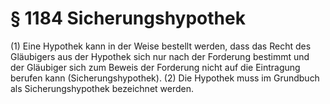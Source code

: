 # § 1184 Sicherungshypothek
(1) Eine Hypothek kann in der Weise bestellt werden, dass das Recht des Gläubigers aus der Hypothek sich nur nach der Forderung bestimmt und der Gläubiger sich zum Beweis der Forderung nicht auf die Eintragung berufen kann (Sicherungshypothek).
(2) Die Hypothek muss im Grundbuch als Sicherungshypothek bezeichnet werden.